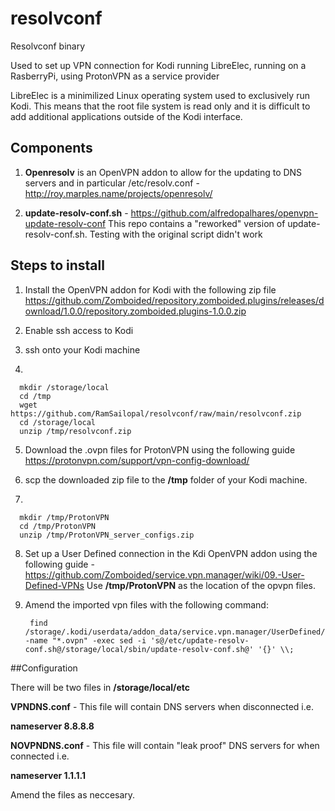 # resolvconf

Resolvconf binary

Used to set up VPN connection for Kodi running LibreElec, running on a RasberryPi, using ProtonVPN as a service provider

LibreElec is a minimilized Linux operating system used to exclusively run Kodi. This means that the root file system is read only and it is difficult to add additional applications outside of the Kodi interface.

## Components
 
1) **Openresolv** is an OpenVPN addon to allow for the updating to DNS servers and in particular /etc/resolv.conf - http://roy.marples.name/projects/openresolv/

2) **update-resolv-conf.sh** - https://github.com/alfredopalhares/openvpn-update-resolv-conf This repo contains a "reworked" version of update-resolv-conf.sh. Testing with the original script didn't work

## Steps to install

1) Install the OpenVPN addon for Kodi with the following zip file https://github.com/Zomboided/repository.zomboided.plugins/releases/download/1.0.0/repository.zomboided.plugins-1.0.0.zip

2) Enable ssh access to Kodi

3) ssh onto your Kodi machine

4) 

      mkdir /storage/local
      cd /tmp
      wget https://github.com/RamSailopal/resolvconf/raw/main/resolvconf.zip
      cd /storage/local
      unzip /tmp/resolvconf.zip
      
5) Download the .ovpn files for ProtonVPN using the following guide https://protonvpn.com/support/vpn-config-download/

6) scp the downloaded zip file to the **/tmp** folder of your Kodi machine.

7)    

      mkdir /tmp/ProtonVPN
      cd /tmp/ProtonVPN
      unzip /tmp/ProtonVPN_server_configs.zip
      
8) Set up a User Defined connection in the Kdi OpenVPN addon using the following guide - https://github.com/Zomboided/service.vpn.manager/wiki/09.-User-Defined-VPNs
      Use **/tmp/ProtonVPN** as the location of the opvpn files.
      
9) Amend the imported vpn files with the following command:

        find /storage/.kodi/userdata/addon_data/service.vpn.manager/UserDefined/ -name "*.ovpn" -exec sed -i 's@/etc/update-resolv-conf.sh@/storage/local/sbin/update-resolv-conf.sh@' '{}' \\;
        

##Configuration


There will be two files in **/storage/local/etc**

**VPNDNS.conf** - This file will contain DNS servers when disconnected i.e.
  
**nameserver 8.8.8.8**
   
**NOVPNDNS.conf** - This file will contain "leak proof" DNS servers for when connected i.e.
    
**nameserver 1.1.1.1**
    
Amend the files as neccesary. 
    

    
      



